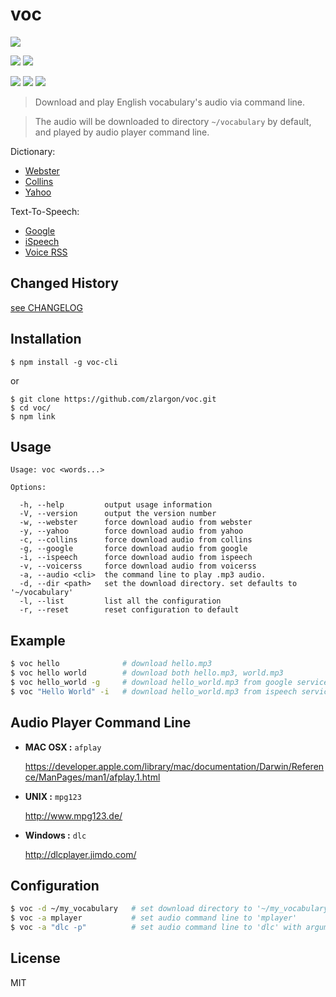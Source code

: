 # voc

[![][npm-img]][npm-url]

[![][dependency-img]][dependency-url]
[![][dependency-dev-img]][dependency-dev-url]

[![][travis-img]][travis-url]
[![][appveyor-img]][appveyor-url]
[![][coverage-img]][coverage-url]

> Download and play English vocabulary's audio via command line.

> The audio will be downloaded to directory `~/vocabulary` by default, and played by audio player command line.

Dictionary:

 - [Webster](http://www.merriam-webster.com/)
 - [Collins](http://www.collinsdictionary.com/)
 - [Yahoo](http://tw.dictionary.search.yahoo.com)

Text-To-Speech:

 - [Google](https://translate.google.com/)
 - [iSpeech](http://www.ispeech.org/)
 - [Voice RSS](http://www.voicerss.org/)

## Changed History

[see CHANGELOG](https://github.com/zlargon/voc/blob/master/CHANGELOG.md)

## Installation

```
$ npm install -g voc-cli
```

or

```
$ git clone https://github.com/zlargon/voc.git
$ cd voc/
$ npm link
```

## Usage

```
Usage: voc <words...>

Options:

  -h, --help         output usage information
  -V, --version      output the version number
  -w, --webster      force download audio from webster
  -y, --yahoo        force download audio from yahoo
  -c, --collins      force download audio from collins
  -g, --google       force download audio from google
  -i, --ispeech      force download audio from ispeech
  -v, --voicerss     force download audio from voicerss
  -a, --audio <cli>  the command line to play .mp3 audio.
  -d, --dir <path>   set the download directory. set defaults to '~/vocabulary'
  -l, --list         list all the configuration
  -r, --reset        reset configuration to default
```

## Example

```bash
$ voc hello              # download hello.mp3
$ voc hello world        # download both hello.mp3, world.mp3
$ voc hello_world -g     # download hello_world.mp3 from google service
$ voc "Hello World" -i   # download hello_world.mp3 from ispeech service
```

## Audio Player Command Line

* __MAC OSX :__ `afplay`

  https://developer.apple.com/library/mac/documentation/Darwin/Reference/ManPages/man1/afplay.1.html

* __UNIX :__ `mpg123`

  http://www.mpg123.de/

* __Windows :__ `dlc`

  http://dlcplayer.jimdo.com/

## Configuration

```bash
$ voc -d ~/my_vocabulary   # set download directory to '~/my_vocabulary'
$ voc -a mplayer           # set audio command line to 'mplayer'
$ voc -a "dlc -p"          # set audio command line to 'dlc' with argument '-p'
```

## License

MIT

[npm-url]: https://nodei.co/npm/voc-cli
[npm-img]: https://nodei.co/npm/voc-cli.png

[dependency-url]: https://david-dm.org/zlargon/voc
[dependency-img]: https://img.shields.io/david/zlargon/voc.svg

[dependency-dev-url]: https://david-dm.org/zlargon/voc#info=devDependencies
[dependency-dev-img]: https://img.shields.io/david/dev/zlargon/voc.svg

[travis-url]: https://travis-ci.org/zlargon/voc
[travis-img]: https://img.shields.io/travis/zlargon/voc.svg?logo=data%3Aimage%2Fsvg%2Bxml%3Bbase64%2CPHN2ZyB4bWxucz0iaHR0cDovL3d3dy53My5vcmcvMjAwMC9zdmciIHhtbG5zOnhsaW5rPSJodHRwOi8vd3d3LnczLm9yZy8xOTk5L3hsaW5rIiB2aWV3Qm94PSItMTQyLjUgLTE0Mi41IDI4NSAyODUiPjxjaXJjbGUgcj0iMTQxLjciIGZpbGw9IiNERDQ4MTQiLz48ZyBpZD0iYSIgZmlsbD0iI0ZGRiI%2BPGNpcmNsZSBjeD0iLTk2LjQiIHI9IjE4LjkiLz48cGF0aCBkPSJNLTQ1LjYgNjguNGMtMTYuNi0xMS0yOS0yOC0zNC00Ny44IDYtNSA5LjgtMTIuMyA5LjgtMjAuNnMtMy44LTE1LjctOS44LTIwLjZjNS0xOS44IDE3LjQtMzYuNyAzNC00Ny44bDEzLjggMjMuMkMtNDYtMzUuMi01NS4zLTE4LjctNTUuMyAwYzAgMTguNyA5LjMgMzUuMiAyMy41IDQ1LjJ6Ii8%2BPC9nPjx1c2UgeGxpbms6aHJlZj0iI2EiIHRyYW5zZm9ybT0icm90YXRlKDEyMCkiLz48dXNlIHhsaW5rOmhyZWY9IiNhIiB0cmFuc2Zvcm09InJvdGF0ZSgyNDApIi8%2BPC9zdmc%2B

[appveyor-url]: https://ci.appveyor.com/project/zlargon/voc
[appveyor-img]: https://img.shields.io/appveyor/ci/zlargon/voc.svg?logo=data%3Aimage%2Fsvg%2Bxml%3Bbase64%2CPHN2ZyB4bWxucz0iaHR0cDovL3d3dy53My5vcmcvMjAwMC9zdmciIHZlcnNpb249IjEuMSIgd2lkdGg9IjEyOCIgaGVpZ2h0PSIxMjgiIHZpZXdCb3g9IjAgMCAxMjggMTI4Ij48ZyBmaWxsPSIjMUJBMUUyIiB0cmFuc2Zvcm09InNjYWxlKDgpIj48cGF0aCBkPSJNMCAyLjI2NWw2LjUzOS0uODg4LjAwMyA2LjI4OC02LjUzNi4wMzd6Ii8%2BPHBhdGggZD0iTTYuNTM2IDguMzlsLjAwNSA2LjI5My02LjUzNi0uODk2di01LjQ0eiIvPjxwYXRoIGQ9Ik03LjMyOCAxLjI2MWw4LjY3LTEuMjYxdjcuNTg1bC04LjY3LjA2OXoiLz48cGF0aCBkPSJNMTYgOC40NDlsLS4wMDIgNy41NTEtOC42Ny0xLjIyLS4wMTItNi4zNDV6Ii8%2BPC9nPjwvc3ZnPg==

[coverage-url]: https://coveralls.io/r/zlargon/voc
[coverage-img]: https://img.shields.io/coveralls/zlargon/voc.svg
